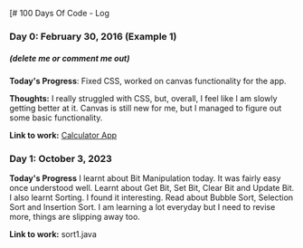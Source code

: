[# 100 Days Of Code - Log

### Day 0: February 30, 2016 (Example 1)
##### (delete me or comment me out)

**Today's Progress**: Fixed CSS, worked on canvas functionality for the app.

**Thoughts:** I really struggled with CSS, but, overall, I feel like I am slowly getting better at it. Canvas is still new for me, but I managed to figure out some basic functionality.

**Link to work:** [Calculator App](http://www.example.com)

### Day 1: October 3, 2023

**Today's Progress** 
I learnt about Bit Manipulation today. It was fairly easy once understood well.
Learnt about Get Bit, Set Bit, Clear Bit and Update Bit. I also learnt Sorting.
I found it interesting. Read about Bubble Sort, Selection Sort and Insertion Sort.
I am learning a lot everyday but I need to revise more, things are slipping away too.

**Link to work:** sort1.java
